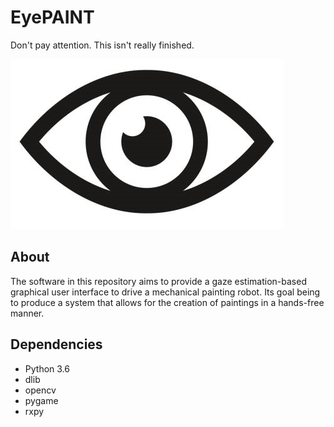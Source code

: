 # EyePAINT

Don't pay attention. This isn't really finished.

![Clipart of eye](./images/eye.png)

## About

The software in this repository aims to provide a gaze estimation-based graphical user interface to drive a mechanical painting robot. Its goal being to produce a system that allows for the creation of paintings in a hands-free manner.

## Dependencies

- Python 3.6
- dlib
- opencv
- pygame
- rxpy
